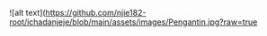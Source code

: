 ![alt text](https://github.com/njie182-root/ichadanjeje/blob/main/assets/images/Pengantin.jpg?raw=true
